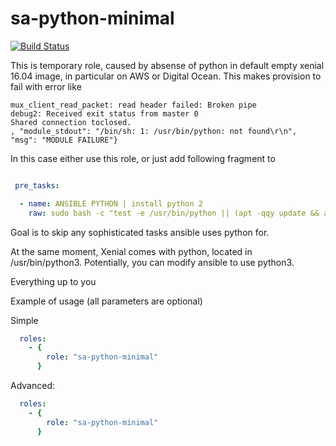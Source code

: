 sa-python-minimal
=================

[![Build Status](https://travis-ci.org/softasap/sa-python-minimal.svg?branch=master)](https://travis-ci.org/softasap/sa-python-minimal)


This is temporary role, caused by absense of python in default empty xenial 16.04 image, in particular on AWS or Digital Ocean.
This makes provision to fail with error like

```
mux_client_read_packet: read header failed: Broken pipe
debug2: Received exit status from master 0
Shared connection toclosed.
, "module_stdout": "/bin/sh: 1: /usr/bin/python: not found\r\n", "msg": "MODULE FAILURE"}
```

In this case either use this role, or just add following fragment to 

```YAML

 pre_tasks:

  - name: ANSIBLE PYTHON | install python 2
    raw: sudo bash -c "test -e /usr/bin/python || (apt -qqy update && apt install -qy python-minimal)"
```

Goal is to skip any sophisticated tasks ansible uses python for.

At the same moment, Xenial comes with python, located in /usr/bin/python3.
Potentially, you can modify ansible to use python3.

Everything up to you


Example of usage (all parameters are optional)

Simple

```YAML
  roles:
    - {
        role: "sa-python-minimal"
      }
```


Advanced:


```YAML
  roles:
    - {
        role: "sa-python-minimal"
      }
```





